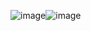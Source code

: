 ![image](https://github.com/Leenovations/ETC/assets/142461691/c5b0fa64-aecf-442d-ba21-6657f5f158a7)![image](https://github.com/Leenovations/ETC/assets/142461691/2b922cd3-6072-48df-ade3-e18edefa0bcd)
